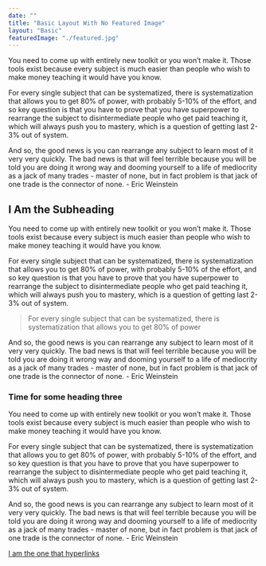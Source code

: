 ```yaml
---
date: ""
title: "Basic Layout With No Featured Image"
layout: "Basic"
featuredImage: "./featured.jpg"
---
```


You need to come up with entirely new toolkit or you won’t make it. Those tools exist because every subject is much easier than people who wish to make money teaching it would have you know.

For every single subject that can be systematized, there is systematization that allows you to get 80% of power, with probably 5-10% of the effort, and so key question is that you have to prove that you have superpower to rearrange the subject to disintermediate people who get paid teaching it, which will always push you to mastery, which is a question of getting last 2-3% out of system.

And so, the good news is you can rearrange any subject to learn most of it very very quickly. The bad news is that will feel terrible because you will be told you are doing it wrong way and dooming yourself to a life of mediocrity as a jack of many trades - master of none, but in fact problem is that jack of one trade is the connector of none. - Eric Weinstein

## I Am the Subheading

You need to come up with entirely new toolkit or you won’t make it. Those tools exist because every subject is much easier than people who wish to make money teaching it would have you know.

For every single subject that can be systematized, there is systematization that allows you to get 80% of power, with probably 5-10% of the effort, and so key question is that you have to prove that you have superpower to rearrange the subject to disintermediate people who get paid teaching it, which will always push you to mastery, which is a question of getting last 2-3% out of system.

> For every single subject that can be systematized, there is systematization that allows you to get 80% of power

And so, the good news is you can rearrange any subject to learn most of it very very quickly. The bad news is that will feel terrible because you will be told you are doing it wrong way and dooming yourself to a life of mediocrity as a jack of many trades - master of none, but in fact problem is that jack of one trade is the connector of none. - Eric Weinstein

### Time for some heading three

You need to come up with entirely new toolkit or you won’t make it. Those tools exist because every subject is much easier than people who wish to make money teaching it would have you know.

For every single subject that can be systematized, there is systematization that allows you to get 80% of power, with probably 5-10% of the effort, and so key question is that you have to prove that you have superpower to rearrange the subject to disintermediate people who get paid teaching it, which will always push you to mastery, which is a question of getting last 2-3% out of system.

And so, the good news is you can rearrange any subject to learn most of it very very quickly. The bad news is that will feel terrible because you will be told you are doing it wrong way and dooming yourself to a life of mediocrity as a jack of many trades - master of none, but in fact problem is that jack of one trade is the connector of none. - Eric Weinstein

[I am the one that hyperlinks](http://www.google.com)
